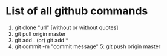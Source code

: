 # List of all github commands
1. git clone "url" [without or without quotes]
2. git pull origin master
3. git add .    (or) git add *
4. git commit -m "commit message"
5: git push origin master
